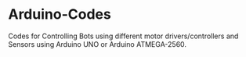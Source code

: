 # Arduino-Codes
Codes for Controlling Bots using different motor drivers/controllers and Sensors using Arduino UNO or Arduino ATMEGA-2560.
